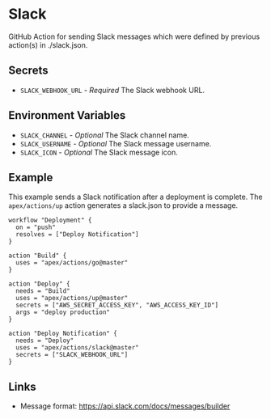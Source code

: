 # Slack

GitHub Action for sending Slack messages which were defined by previous action(s) in ./slack.json.

## Secrets

- `SLACK_WEBHOOK_URL` - *Required* The Slack webhook URL.

## Environment Variables

- `SLACK_CHANNEL` - *Optional* The Slack channel name.
- `SLACK_USERNAME` - *Optional* The Slack message username.
- `SLACK_ICON` - *Optional* The Slack message icon.

## Example

This example sends a Slack notification after a deployment is complete. The `apex/actions/up`
action generates a slack.json to provide a message.

```
workflow "Deployment" {
  on = "push"
  resolves = ["Deploy Notification"]
}

action "Build" {
  uses = "apex/actions/go@master"
}

action "Deploy" {
  needs = "Build"
  uses = "apex/actions/up@master"
  secrets = ["AWS_SECRET_ACCESS_KEY", "AWS_ACCESS_KEY_ID"]
  args = "deploy production"
}

action "Deploy Notification" {
  needs = "Deploy"
  uses = "apex/actions/slack@master"
  secrets = ["SLACK_WEBHOOK_URL"]
}
```

## Links

- Message format: https://api.slack.com/docs/messages/builder
